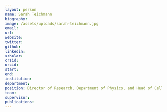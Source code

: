 ```yaml
---
layout: person
name: Sarah Teichmann
biography:
image: /assets/uploads/sarah-teichmann.jpg
email:
url:
website:
twitter:
github:
linkedin:
scholar:
crsid:
orcid:
start:
end:
institution:
department:
position: Director of Research, Department of Physics, and Head of Cellular Genetics, Wellcome Sanger Institute
team:
supervisor:
publications:
---
```

